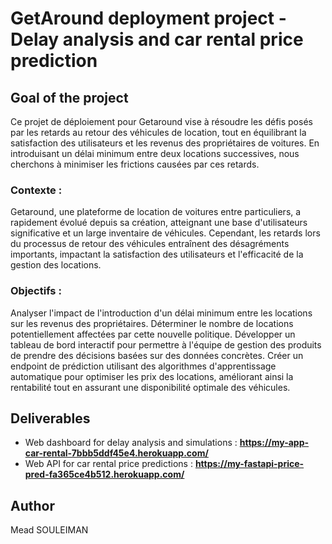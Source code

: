 # GetAround deployment project - Delay analysis and car rental price prediction


## Goal of the project

Ce projet de déploiement pour Getaround vise à résoudre les défis posés par les retards au retour des véhicules de location, tout en équilibrant la satisfaction des utilisateurs et les revenus des propriétaires de voitures. En introduisant un délai minimum entre deux locations successives, nous cherchons à minimiser les frictions causées par ces retards.

### Contexte :
Getaround, une plateforme de location de voitures entre particuliers, a rapidement évolué depuis sa création, atteignant une base d'utilisateurs significative et un large inventaire de véhicules. Cependant, les retards lors du processus de retour des véhicules entraînent des désagréments importants, impactant la satisfaction des utilisateurs et l'efficacité de la gestion des locations.

### Objectifs :

Analyser l'impact de l'introduction d'un délai minimum entre les locations sur les revenus des propriétaires.
Déterminer le nombre de locations potentiellement affectées par cette nouvelle politique.
Développer un tableau de bord interactif pour permettre à l'équipe de gestion des produits de prendre des décisions basées sur des données concrètes.
Créer un endpoint de prédiction utilisant des algorithmes d'apprentissage automatique pour optimiser les prix des locations, améliorant ainsi la rentabilité tout en assurant une disponibilité optimale des véhicules.


## Deliverables

- Web dashboard for delay analysis and simulations : **https://my-app-car-rental-7bbb5ddf45e4.herokuapp.com/**
- Web API for car rental price predictions : **https://my-fastapi-price-pred-fa365ce4b512.herokuapp.com/**

## Author

Mead SOULEIMAN 
